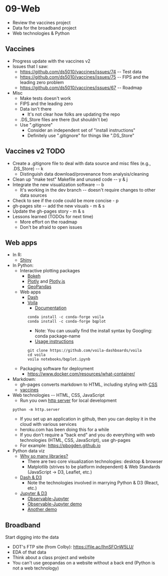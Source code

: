 
# 09-Web

* Review the vaccines project
* Data for the broadband project
* Web technologies & Python 

## Vaccines

* Progress update with the vaccines v2
* Issues that I saw:
  * https://github.com/ds5010/vaccines/issues/74 -- Test data
  * https://github.com/ds5010/vaccines/issues/75 -- FIPS and the leading zero problem
  * https://github.com/ds5010/vaccines/issues/67 -- Roadmap
* Misc
  * Make tests doesn't work
  * FIPS and the leading zero
  * Data isn't there
    * It's not clear how folks are updating the repo
  * .DS_Store files are there (but shouldn't be)
  * Use ".gitignore"
    * Consider an independent set of "install instructions"
    * Definitely use ".gitignore" for things like ".DS_Store"

## Vaccines v2 TODO

* Create a .gitignore file to deal with data source and misc files (e.g., .DS_Store) -- k
  * Distinguish data download/provenance from analysis/cleaning
* Clean up "make test" Makefile and unused code -- y & j
* Integrate the new visualization software -- b
  * It's working in the dev branch -- doesn't require changes to other data sources
* Check to see if the code could be more concise - p
* gh-pages site -- add the new visuals - m & s
* Update the gh-pages story - m & s
* Lessons learned (TODOs for next time)
  * More effort on the roadmap
  * Don't be afraid to open issues 

## Web apps

* In R: 
  * [Shiny](https://shiny.rstudio.com/)
* In Python:
  * Interactive plotting packages
    * [Bokeh](https://docs.bokeh.org/en/latest/docs/user_guide/server.html)
    * [Plotly](https://plotly.com/javascript/) and [Plotly.js](https://github.com/plotly/plotly.js)
    * [GeoPandas](https://geopandas.org/en/stable/)
  * Web apps
    * [Dash](https://plotly.com/dash/)
    * [Voila](https://github.com/voila-dashboards/voila)
      * [Documentation](https://voila.readthedocs.io/en/stable/)
      ```
      conda install -c conda-forge voila
      conda install -c conda-forge bqplot
      ```
      * Note: You can usually find the install syntax by Googling: conda package-name
      * [Usage instructions](https://voila.readthedocs.io/en/stable/using.html)
      ```
      git clone https://github.com/voila-dashboards/voila
      cd voila
      voila notebooks/bqplot.ipynb
      ```
  * Packaging software for deployment
      * https://www.docker.com/resources/what-container/
* Markdown:
  * gh-pages converts markdown to HTML, including styling with [CSS](https://developer.mozilla.org/en-US/docs/Web/CSS)
  * [vaccines](ds5010.github.io/vaccines)
* Web technologies -- HTML, CSS, JavaScript
  * Run you own [http server](https://docs.python.org/3/library/http.server.html) for local development
  ```
  python -m http.server
  ```
  * If you set up an application in github, then you can deploy it in the cloud with various services
  * heroku.com has been doing this for a while
  * If you don't require a "back end" and you do everything with web technologies (HTML, CSS, JavaScript), use gh-pages
  * For example: https://pbogden.github.io
* Python data viz
  * [Why so many libraries?](https://www.anaconda.com/blog/python-data-visualization-2018-why-so-many-libraries)
    * There are two core visualization technologies: desktop & browser
    * Matplotlib (strives to be platform independent) & Web Standards (JavaScript -> D3, Leaflet, etc.)
  * [Dash & D3](https://dash.plotly.com/d3-react-components)
    * Note the technologies involved in marrying Python & D3 (React, etc.)
  * [Jupyter & D3](https://colab.research.google.com/drive/1HhbvoeR9IsxAIZQXYwuEoJjppWL2IZ3E)
    * [Observable-Jupyter](https://github.com/thomasballinger/observable-jupyter)
    * [Observable-Jupyter demo](notebooks/observable-jupyter.ipynb)
    * [Another demo](https://colab.research.google.com/drive/1bAl0cTXMmRLsvZj68M3fyvSmV0y87QLI#scrollTo=QHZ6jPqIpCbX)

## Broadband

Start digging into the data

* DOT's FTP site (from Colby): https://file.ac/IhnSFOnW5LU/
* EDA of that data
* Think about a class project and website
* You can't use geopandas on a website without a back end (Python is not a web technology)
